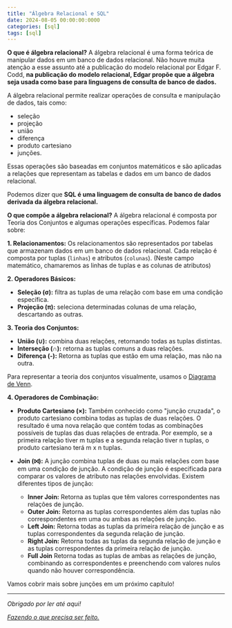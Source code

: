 ```yaml
---
title: "Álgebra Relacional e SQL"
date: 2024-08-05 00:00:00:0000
categories: [sql]
tags: [sql]
---
```


**O que é álgebra relacional?**
A álgebra relacional é uma forma teórica de manipular dados em um banco de dados relacional. Não houve muita atenção a esse assunto até a publicação do modelo relacional por Edgar F. Codd, **na publicação do modelo relacional, Edgar propõe que a álgebra seja usada como base para linguagens de consulta de banco de dados.**

A álgebra relacional permite realizar operações de consulta e manipulação de dados, tais como:
- seleção
- projeção
- união
- diferença
- produto cartesiano
- junções.

Essas operações são baseadas em conjuntos matemáticos e são aplicadas a relações que representam as tabelas e dados em um banco de dados relacional.

Podemos dizer que **SQL é uma linguagem de consulta de banco de dados derivada da álgebra relacional.**

**O que compõe a álgebra relacional?**
A álgebra relacional é composta por Teoria dos Conjuntos e algumas operações específicas. Podemos falar sobre:

**1. Relacionamentos:** Os relacionamentos são representados por tabelas que armazenam dados em um banco de dados relacional. Cada relação é composta por tuplas (`linhas`) e atributos (`colunas`). (Neste campo matemático, chamaremos as linhas de tuplas e as colunas de atributos)

**2. Operadores Básicos:**
- **Seleção (σ):** filtra as tuplas de uma relação com base em uma condição específica.
- **Projeção (π):** seleciona determinadas colunas de uma relação, descartando as outras.

**3. Teoria dos Conjuntos:**
- **União (∪):** combina duas relações, retornando todas as tuplas distintas.
- **Interseção (∩):** retorna as tuplas comuns a duas relações.
- **Diferença (-):** Retorna as tuplas que estão em uma relação, mas não na outra.

Para representar a teoria dos conjuntos visualmente, usamos o [Diagrama de Venn](https://medium.com/@lorenzouriel/relational-algebra-e-sql-47e0972460f1#:~:text=Venn%20Diagram.%20Example%3A-,Venn%20Diagram,-4.%20Combination).

**4. Operadores de Combinação:**
- **Produto Cartesiano (×):** Também conhecido como "junção cruzada", o produto cartesiano combina todas as tuplas de duas relações. O resultado é uma nova relação que contém todas as combinações possíveis de tuplas das duas relações de entrada. Por exemplo, se a primeira relação tiver m tuplas e a segunda relação tiver n tuplas, o produto cartesiano terá m x n tuplas.

- **Join (⨝):** A junção combina tuplas de duas ou mais relações com base em uma condição de junção. A condição de junção é especificada para comparar os valores de atributo nas relações envolvidas. Existem diferentes tipos de junção:

    - **Inner Join:** Retorna as tuplas que têm valores correspondentes nas relações de junção.
    - **Outer Join:** Retorna as tuplas correspondentes além das tuplas não correspondentes em uma ou ambas as relações de junção.
    - **Left Join:** Retorna todas as tuplas da primeira relação de junção e as tuplas correspondentes da segunda relação de junção.
    - **Right Join:** Retorna todas as tuplas da segunda relação de junção e as tuplas correspondentes da primeira relação de junção.
    - **Full Join** Retorna todas as tuplas de ambas as relações de junção, combinando as correspondentes e preenchendo com valores nulos quando não houver correspondência.

Vamos cobrir mais sobre junções em um próximo capítulo!

---

*Obrigado por ler até aqui!*

[*Fazendo o que precisa ser feito.*](https://linktr.ee/lorenzo_uriel)
